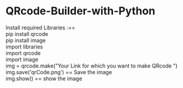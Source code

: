 # QRcode-Builder-with-Python
Install required Libraries :==                                                                                                                                                     
   pip install qrcode                                                                                                                                                               
   pip install image                                                                                                                                                               
import libraries                                                                                                                                                                   
   import qrcode                                                                                                                                                                   
   import image                                                                                                                                                                     
img = qrcode.make("Your Link for which you want to make QRcode ")                                                                                                                   
img.save('qrCode.png')  == Save the image                                                                                                                                           
img.show() == show the image                                                                                                                                                       

